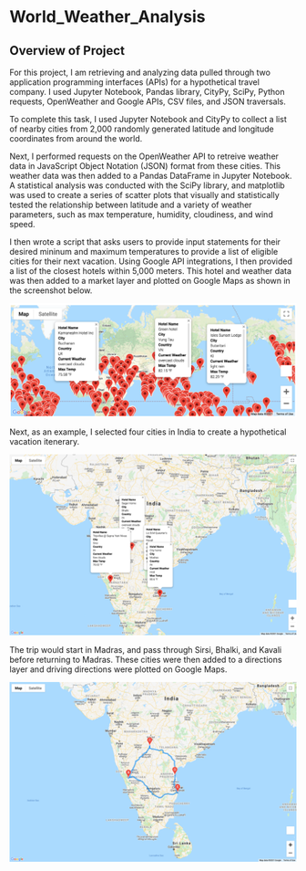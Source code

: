 # World_Weather_Analysis

## Overview of Project

For this project, I am retrieving and analyzing data pulled through two application programming interfaces (APIs) for a hypothetical travel company. I used Jupyter Notebook, Pandas library, CityPy, SciPy, Python requests, OpenWeather and Google APIs, CSV files, and JSON traversals.

To complete this task, I used Jupyter Notebook and CityPy to collect a list of nearby cities from 2,000 randomly generated latitude and longitude coordinates from around the world. 

Next, I performed requests on the OpenWeather API to retreive weather data in JavaScript Object Notation (JSON) format from these cities. This weather data was then added to a Pandas DataFrame in Jupyter Notebook. A statistical analysis was conducted with the SciPy library, and matplotlib was used to create a series of scatter plots that visually and statistically tested the relationship between latitude and a variety of weather parameters, such as max temperature, humidity, cloudiness, and wind speed. 

I then wrote a script that asks users to provide input statements for their desired mininum and maximum temperatures to provide a list of eligible cities for their next vacation. Using Google API integrations, I then provided a list of the closest hotels within 5,000 meters. This hotel and weather data was then added to a market layer and plotted on Google Maps as shown in the screenshot below.

![Vacation Map](https://github.com/tysonseang/World_Weather_Analysis/blob/main/Vacation_Search/WeatherPy_vacation_map.png)

Next, as an example, I selected four cities in India to create a hypothetical vacation itenerary. 

![Travel Map](https://github.com/tysonseang/World_Weather_Analysis/blob/main/Vacation_Itinerary/WeatherPy_travel_map_markers.png)

The trip would start in Madras, and pass through Sirsi, Bhalki, and Kavali before returning to Madras. These cities were then added to a directions layer and driving directions were plotted on Google Maps.

![Travel Directions Map](https://github.com/tysonseang/World_Weather_Analysis/blob/main/Vacation_Itinerary/WeatherPy_travel_map.png)